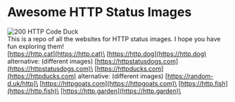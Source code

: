 # Awesome HTTP Status Images
![200 HTTP Code Duck](https://httpducks.com/200.jpg)\
This is a repo of all the websites for HTTP status images. I hope you have fun exploring them!
\
[https://http.cat](https://http.cat)\
[https://http.dog](https://http.dog) alternative: (different images) [https://httpstatusdogs.com](https://httpstatusdogs.com)\
[https://httpducks.com](https://httpducks.com) alternative: (different images) [https://random-d.uk/http]\
[https://httpgoats.com](https://httpgoats.com)\
[https://http.fish](https://http.fish)\
[https://http.garden](https://http.garden)\
